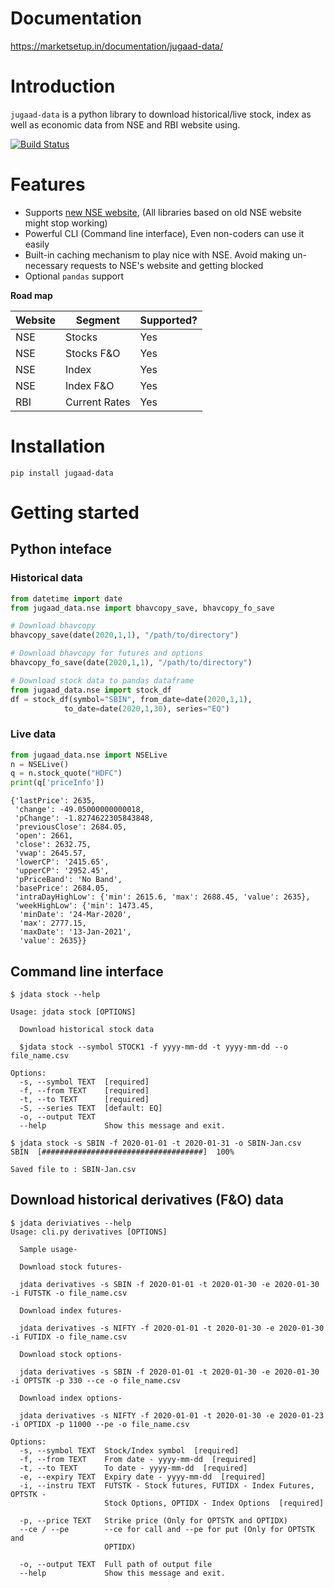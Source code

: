 # Documentation

https://marketsetup.in/documentation/jugaad-data/

# Introduction

`jugaad-data` is a python library to download historical/live stock, index as well as economic data from NSE and RBI website using.

[![Build Status](https://travis-ci.org/jugaad-py/jugaad-data.svg?branch=master)](https://travis-ci.org/jugaad-py/jugaad-data)


# Features

* Supports [new NSE website](https://www.nseindia.com/), (All libraries based on old NSE website might stop working)
* Powerful CLI (Command line interface), Even non-coders can use it easily
* Built-in caching mechanism to play nice with NSE. Avoid making un-necessary requests to NSE's website and getting blocked
* Optional `pandas` support 

**Road map**

| Website  | Segment    | Supported? |
|----------|------------|------------|
| NSE      | Stocks     | Yes        |
| NSE      | Stocks F&O | Yes        |
| NSE      | Index      | Yes    |
| NSE      | Index F&O  | Yes        |
| RBI	   | Current Rates| Yes |

# Installation

`pip install jugaad-data` 

# Getting started

## Python inteface

### Historical data

```python
from datetime import date
from jugaad_data.nse import bhavcopy_save, bhavcopy_fo_save

# Download bhavcopy
bhavcopy_save(date(2020,1,1), "/path/to/directory")

# Download bhavcopy for futures and options
bhavcopy_fo_save(date(2020,1,1), "/path/to/directory")

# Download stock data to pandas dataframe
from jugaad_data.nse import stock_df
df = stock_df(symbol="SBIN", from_date=date(2020,1,1),
            to_date=date(2020,1,30), series="EQ")
```
### Live data

```python
from jugaad_data.nse import NSELive
n = NSELive()
q = n.stock_quote("HDFC")
print(q['priceInfo'])
```

```
{'lastPrice': 2635,
 'change': -49.05000000000018,
 'pChange': -1.8274622305843848,
 'previousClose': 2684.05,
 'open': 2661,
 'close': 2632.75,
 'vwap': 2645.57,
 'lowerCP': '2415.65',
 'upperCP': '2952.45',
 'pPriceBand': 'No Band',
 'basePrice': 2684.05,
 'intraDayHighLow': {'min': 2615.6, 'max': 2688.45, 'value': 2635},
 'weekHighLow': {'min': 1473.45,
  'minDate': '24-Mar-2020',
  'max': 2777.15,
  'maxDate': '13-Jan-2021',
  'value': 2635}}
```

## Command line interface

```
$ jdata stock --help

Usage: jdata stock [OPTIONS]

  Download historical stock data

  $jdata stock --symbol STOCK1 -f yyyy-mm-dd -t yyyy-mm-dd --o file_name.csv

Options:
  -s, --symbol TEXT  [required]
  -f, --from TEXT    [required]
  -t, --to TEXT      [required]
  -S, --series TEXT  [default: EQ]
  -o, --output TEXT
  --help             Show this message and exit.
```

```
$ jdata stock -s SBIN -f 2020-01-01 -t 2020-01-31 -o SBIN-Jan.csv
SBIN  [####################################]  100%

Saved file to : SBIN-Jan.csv
```

## Download historical derivatives (F&O) data

```
$ jdata deriviatives --help
Usage: cli.py derivatives [OPTIONS]

  Sample usage-

  Download stock futures-

  jdata derivatives -s SBIN -f 2020-01-01 -t 2020-01-30 -e 2020-01-30 -i FUTSTK -o file_name.csv

  Download index futures-

  jdata derivatives -s NIFTY -f 2020-01-01 -t 2020-01-30 -e 2020-01-30 -i FUTIDX -o file_name.csv

  Download stock options-

  jdata derivatives -s SBIN -f 2020-01-01 -t 2020-01-30 -e 2020-01-30 -i OPTSTK -p 330 --ce -o file_name.csv

  Download index options-

  jdata derivatives -s NIFTY -f 2020-01-01 -t 2020-01-30 -e 2020-01-23 -i OPTIDX -p 11000 --pe -o file_name.csv

Options:
  -s, --symbol TEXT  Stock/Index symbol  [required]
  -f, --from TEXT    From date - yyyy-mm-dd  [required]
  -t, --to TEXT      To date - yyyy-mm-dd  [required]
  -e, --expiry TEXT  Expiry date - yyyy-mm-dd  [required]
  -i, --instru TEXT  FUTSTK - Stock futures, FUTIDX - Index Futures, OPTSTK -
                     Stock Options, OPTIDX - Index Options  [required]

  -p, --price TEXT   Strike price (Only for OPTSTK and OPTIDX)
  --ce / --pe        --ce for call and --pe for put (Only for OPTSTK and
                     OPTIDX)

  -o, --output TEXT  Full path of output file
  --help             Show this message and exit.
```


